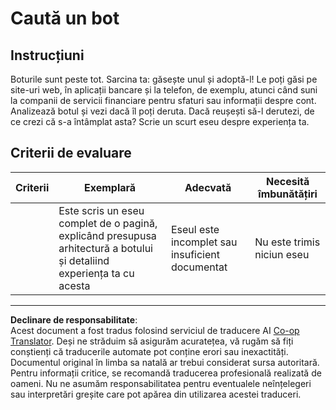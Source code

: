 <!--
CO_OP_TRANSLATOR_METADATA:
{
  "original_hash": "1d7583e8046dacbb0c056d5ba0a71b16",
  "translation_date": "2025-09-05T17:02:11+00:00",
  "source_file": "6-NLP/1-Introduction-to-NLP/assignment.md",
  "language_code": "ro"
}
-->
# Caută un bot

## Instrucțiuni

Boturile sunt peste tot. Sarcina ta: găsește unul și adoptă-l! Le poți găsi pe site-uri web, în aplicații bancare și la telefon, de exemplu, atunci când suni la companii de servicii financiare pentru sfaturi sau informații despre cont. Analizează botul și vezi dacă îl poți deruta. Dacă reușești să-l derutezi, de ce crezi că s-a întâmplat asta? Scrie un scurt eseu despre experiența ta.

## Criterii de evaluare

| Criterii | Exemplară                                                                                                     | Adecvată                                    | Necesită îmbunătățiri |
| -------- | ------------------------------------------------------------------------------------------------------------- | ------------------------------------------- | ---------------------- |
|          | Este scris un eseu complet de o pagină, explicând presupusa arhitectură a botului și detaliind experiența ta cu acesta | Eseul este incomplet sau insuficient documentat | Nu este trimis niciun eseu |

---

**Declinare de responsabilitate**:  
Acest document a fost tradus folosind serviciul de traducere AI [Co-op Translator](https://github.com/Azure/co-op-translator). Deși ne străduim să asigurăm acuratețea, vă rugăm să fiți conștienți că traducerile automate pot conține erori sau inexactități. Documentul original în limba sa natală ar trebui considerat sursa autoritară. Pentru informații critice, se recomandă traducerea profesională realizată de oameni. Nu ne asumăm responsabilitatea pentru eventualele neînțelegeri sau interpretări greșite care pot apărea din utilizarea acestei traduceri.